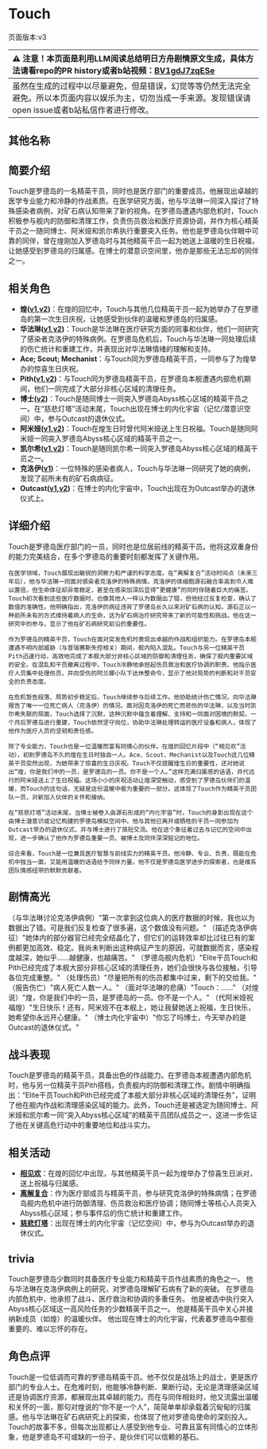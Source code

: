 # Touch
页面版本:v3
 

| :warning: 注意！本页面是利用LLM阅读总结明日方舟剧情原文生成，具体方法请看repo的PR history或者b站视频：[BV1gdJ7zqESe](https://www.bilibili.com/video/BV1gdJ7zqESe/)         |
|:----------------------------|
| 虽然在生成的过程中以尽量避免，但是错误，幻觉等等仍然无法完全避免。所以本页面内容以娱乐为主，切勿当成一手来源。发现错误请open issue或者b站私信作者进行修改。|



## 其他名称

## 简要介绍
Touch是罗德岛的一名精英干员，同时也是医疗部门的重要成员。他展现出卓越的医学专业能力和冷静的作战素质。在医学研究方面，他与华法琳一同深入探讨了特殊感染者病例，对矿石病认知带来了新的视角。在罗德岛遭遇内部危机时，Touch积极参与舰内的防御和清理工作，负责伤员救治和医疗资源协调，并作为核心精英干员之一随同博士、阿米娅和凯尔希执行重要突入任务。他也是罗德岛伙伴眼中可靠的同伴，曾在煌刚加入罗德岛时与其他精英干员一起为她送上温暖的生日祝福，让她感受到罗德岛的归属感。在博士的潜意识空间里，他亦是那些无法忘却的同伴之一。
## 相关角色
-   **煌([v1](../chars/char_017_huang.md),[v2](char_017_huang.md))**：在煌的回忆中，Touch与其他几位精英干员一起为她举办了在罗德岛的第一次生日庆祝，让她感受到伙伴的温暖和罗德岛的归属感。
-   **华法琳([v1](../chars/char_171_bldsk.md),[v2](char_171_bldsk.md))**：Touch是华法琳在医疗研究方面的同事和伙伴，他们一同研究了感染者克洛伊的特殊病例。在罗德岛危机后，Touch与华法琳一同处理后续的伤亡统计和重建工作，并表现出对华法琳情绪的理解和支持。
-   **Ace; Scout; Mechanist**：与Touch同为罗德岛精英干员，一同参与了为煌举办的惊喜生日庆祝。
-   **Pith([v1](../chars/char_612_accast.md),[v2](char_612_accast.md))**：与Touch同为罗德岛精英干员，在罗德岛本舰遭遇内部危机期间，他们一同完成了大部分非核心区域的清理任务。
-   **博士([v2](extended_char_bo_shi.md))**：Touch是随同博士一同突入罗德岛Abyss核心区域的精英干员之一。在“慈悲灯塔”活动末尾，Touch出现在博士的内化宇宙（记忆/潜意识空间）中，参与Outcast的退休仪式。
-   **阿米娅([v1](../chars/char_002_amiya.md),[v2](char_002_amiya.md))**：Touch在煌生日时曾代阿米娅送上生日祝福。Touch是随同阿米娅一同突入罗德岛Abyss核心区域的精英干员之一。
-   **凯尔希([v1](../chars/char_003_kalts.md),[v2](char_003_kalts.md))**：Touch是随同凯尔希一同突入罗德岛Abyss核心区域的精英干员之一。
-   **克洛伊([v1](../chars/extended_char_ke_luo_yi.md))**：一位特殊的感染者病人，Touch与华法琳一同研究了她的病例，发现了前所未有的矿石病病征。
-   **Outcast([v1](../chars/extended_char_Outcast.md),[v2](extended_char_Outcast.md))**：在博士的内化宇宙中，Touch出现在为Outcast举办的退休仪式上。
## 详细介绍
Touch是罗德岛医疗部门的一员，同时也是位居前线的精英干员。他将这双重身份的能力完美结合，在多个罗德岛的重要时刻都发挥了关键作用。

    在医学领域，Touch展现出敏锐的洞察力和严谨的科学态度。在“离解复合”活动时间点（未来三年后），他与华法琳一同面对感染者克洛伊的特殊病情。克洛伊的体细胞源石融合率高到令人难以置信，但生命体征却异常稳定，甚至在感染加深后显得“更健康”的同时伴随着巨大的痛苦。Touch初次看到这些医疗数据时，也像其他人一样认为数据出了错，但他经过反复检查，确认了数值的准确性。他明确指出，克洛伊的病征违背了罗德岛长久以来对矿石病的认知，源石正以一种前所未有的方式维持着病人的生命，这为矿石病治疗研究带来了新的可能性和挑战。他在这一研究中的参与，显示了他在矿石病研究前沿的重要性。

    作为罗德岛的精英干员，Touch在面对突发危机时表现出卓越的作战和组织能力。在罗德岛本舰遭遇不明内部威胁（与普瑞赛斯失控相关）期间，舰内陷入混乱。Touch与另一位精英干员Pith迅速行动，高效地完成了本舰大部分非核心区域的防御和清理任务，确保了舰内重要区域的安全。在混乱和干员撤离过程中，Touch冷静地承担起伤员救治和医疗协调的职责。他指示医疗人员集中处理伤员，并向受伤的阿兰娜小队下达休整命令，显示了他对局势的判断和对干员安全的负责态度。

    在危机暂告段落、局势初步稳定后，Touch继续参与后续工作。他协助统计伤亡情况，向华法琳报告了唯一一位死亡病人（克洛伊）的情况。面对因克洛伊的死亡而悲伤的华法琳，以及当时凯尔希失联的局面，Touch选择了沉默，这种沉默中蕴含着理解、支持和一同面对困境的默契。一个月后罗德岛进行重建，Touch依然坚守岗位，协助华法琳处理转运的医疗设备和病人，体现了他作为医疗人员的坚韧和责任感。

    除了专业能力，Touch也是一位温暖而富有同情心的伙伴。在煌的回忆片段中（“相见欢”活动），初到罗德岛不久的煌在生日时独自一人。Ace、Scout、Mechanist以及Touch这几位精英干员突然出现，为她带来了惊喜的生日庆祝。Touch不仅提醒煌生日的重要性，还对她说出“煌，你是我们中的一员，是罗德岛的一员。你不是一个人。”这样充满归属感的话语，并代远行的阿米娅送上了生日祝福。这场小小的庆祝活动让煌深受触动，感受到了罗德岛伙伴们的温暖，而Touch的这句话，无疑是这份温暖中极为重要的一部分。这体现了Touch作为精英干员团队一员，对新加入伙伴的关怀和接纳。

    在“慈悲灯塔”活动末尾，当博士被卷入由源石形成的“内化宇宙”时，Touch的身影出现在这个由博士潜意识或记忆构建的罗德岛模拟空间中。他与其他已离开或牺牲的干员一同参加为Outcast举办的退休仪式，并与博士进行了简短交流。他在这个象征着过去与记忆的空间中出现，进一步确认了他作为罗德岛重要一员、被博士及同伴深深铭记的地位。

    综合来看，Touch是一位兼具医疗智慧与前线实力的精英干员。他冷静、专业、负责，既能在危机中独当一面，又能用温暖的话语给予同伴力量。他不仅是罗德岛医学进步的探索者，也是维系团队情感纽带的默默贡献者。
## 剧情高光
（与华法琳讨论克洛伊病例）"第一次拿到这位病人的医疗数据的时候，我也以为数据出了错。可是我们反复检查了很多遍，这个数值没有问题。"
    （描述克洛伊病征）"她体内的部分器官已经完全结晶化了，但它们的运转效率却比过往已有的案例都更加高效、稳定。我尚未判断出这种病征产生的原因，可就数据而言，感染程度越深，她似乎......越健康，也越痛苦。"
    （罗德岛舰内危机）"Elite干员Touch和Pith已经完成了本舰大部分非核心区域的清理任务，她们会很快与各位接触，引导各位完成重整。"
    （处理伤员）"尽量把所有的伤员都集中过来，剩下的交给我。"
    （报告伤亡）"病人死亡人数一人。"
    （面对华法琳的悲痛）"Touch：......"
    （对煌说）"煌，你是我们中的一员，是罗德岛的一员。你不是一个人。"
    （代阿米娅祝福煌）"生日快乐！还有，阿米娅不在本舰上，她让我替她送上祝福，生日快乐，她希望你永远开心健康。"
    （博士内化宇宙中）"你忘了吗博士，今天举办的是Outcast的退休仪式。"
## 战斗表现
Touch是罗德岛的精英干员，具备出色的作战能力。在罗德岛本舰遭遇内部危机时，他与另一位精英干员Pith搭档，负责舰内的防御和清理工作。剧情中明确指出：“Elite干员Touch和Pith已经完成了本舰大部分非核心区域的清理任务”，证明了他在舰内作战和清理感染区域的能力。此外，Touch还是被选定为随同博士、阿米娅和凯尔希一同“突入Abyss核心区域”的精英干员团队成员之一，这进一步佐证了他在关键高危行动中的重要地位和战斗实力。
## 相关活动
-   **[相见欢](../stories/act40side.md)**：在煌的回忆中出现，与其他精英干员一起为煌举办了惊喜生日派对，送上祝福与归属感。
-   **[离解复合](../stories/main_15.md)**：作为医疗部成员与精英干员，参与研究克洛伊的特殊病情；在罗德岛舰内危机中进行防御清理、伤员救治和医疗协调；随同博士等核心人员突入Abyss核心区域；参与事件后的伤亡统计和重建工作。
-   **[慈悲灯塔](../stories/main_14.md)**：出现在博士的内化宇宙（记忆空间）中，参与为Outcast举办的退休仪式。
## trivia
Touch是罗德岛少数同时具备医疗专业能力和精英干员作战素质的角色之一。
    他与华法琳在克洛伊病例上的研究，对罗德岛理解矿石病有了新的突破。
    在罗德岛内部危机中，他承担了战斗、医疗救治和协调的多重任务。
    他是被选中执行突入Abyss核心区域这一高风险任务的少数精英干员之一。
    他是精英干员中关心并接纳新成员（如煌）的温暖伙伴。
    他出现在博士的内化宇宙，代表着罗德岛中那些重要的、难以忘怀的存在。
## 角色点评
Touch是一位低调而可靠的罗德岛精英干员。他不仅仅是战场上的战士，更是医疗部门的专业人士。在危难时刻，他能够冷静判断、果断行动，无论是清理感染区域还是协调医疗资源，都展现出其卓越的能力。而在与同伴相处时，他又流露出温暖和关怀的一面，那句对煌说的“你不是一个人”，简简单单却承载着沉甸甸的归属感。他与华法琳在矿石病研究上的探索，也体现了他对罗德岛使命的深刻投入。Touch的故事不多，但每次出现都让人感受到他专业、可靠且富有同情心的立体形象，他是罗德岛不可或缺的一份子，是伙伴们可以信赖的基石。